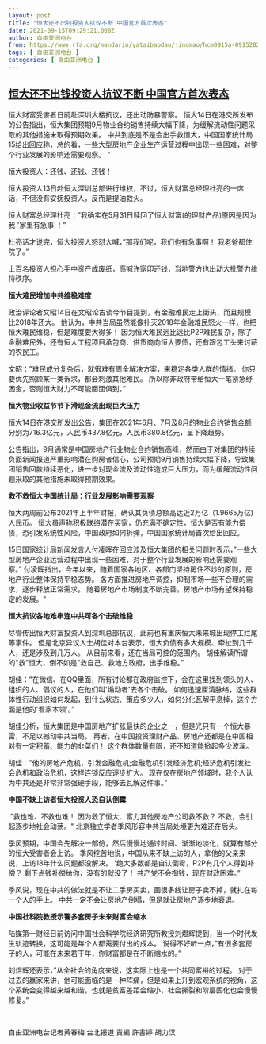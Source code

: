 ```yaml
---
layout: post
title: "恒大还不出钱投资人抗议不断 中国官方首次表态"
date: 2021-09-15T09:29:21.000Z
author: 自由亚洲电台
from: https://www.rfa.org/mandarin/yataibaodao/jingmao/hcm0915a-09152021052855.html
tags: [ 自由亚洲电台 ]
categories: [ 自由亚洲电台 ]
---
```

<!--1631698161000-->
[恒大还不出钱投资人抗议不断 中国官方首次表态](https://www.rfa.org/mandarin/yataibaodao/jingmao/hcm0915a-09152021052855.html)
------

<div>
<p>恒大财富受害者日前赴深圳大楼抗议，还出动防暴警察。 恒大14日在港交所发布的公告指出，恒大集团预期9月物业合约销售持续大幅下降，为缓解流动性问题采取的其他措施未取得预期效果。 中共到底是不是会出手救恒大，中国国家统计局15给出回应称，总的看，一些大型房地产企业生产运营过程中出现一些困难，对整个行业发展的影响还需要观察。 ”</p><p>恒大投资人：还钱、还钱、还钱！</p><p>恒大投资人13日赴恒大深圳总部进行维权，不过，恒大财富总经理杜亮的一席话，不但没有安抚投资人，反而是提油救火。</p><p>恒大财富总经理杜亮：”我确实在5月31日赎回了恒大财富(的理财产品)原因是因为我 '家里有急事'！”</p><p>杜亮话才说完，恒大投资人怒怼大喊，”那我们呢，我们也有急事啊！ 我老爸都住院了。”</p><p>上百名投资人担心手中资产成废纸，高喊许家印还钱，当地警方也出动大批警力维持秩序。</p><p><strong>恒大难民增加中共维稳难度</strong></p><p>政治评论者文昭14日在文昭论古谈今节目提到，有金融难民走上街头，而且规模比2018年还大。 他认为，中共当局虽然能像扑灭2018年金融难民怒火一样，也把恒大难民维稳，但是难度要大得多！ 因为恒大难民远比远比P2P难民复杂，除了金融难民外，还有恒大工程项目承包商、供货商向恒大要债，还有跟包工头来讨薪的农民工。</p><p>文昭：”难民成分复杂后，就很难有周全解决方案，来稳定各类人群的情绪。 你只要优先照顾某一类诉求，都会刺激其他难民。 所以除非政府带给恒大一笔紧急纾困金，否则恒大财力不可能面面俱到。”</p><p><strong>恒大物业收益节节下滑现金流出现巨大压力</strong></p><p>恒大14日在港交所发出公告，集团在2021年6月、7月及8月的物业合约销售金额分别为716.3亿元，人民币437.8亿元，人民币380.8亿元，呈下降趋势。</p><p>公告指出，9月通常是中国房地产行业物业合约销售高峰，然而由于对集团的持续负面新闻报道严重影响潜在购房者信心，公司预期9月销售持续大幅下降，导致集团销售回款持续恶化，进一步对现金流及流动性造成巨大压力，而为缓解流动性问题采取的其他措施未取得预期效果。</p><p><strong>救不救恒大中国统计局：行业发展影响需要观察</strong></p><p>恒大两周前公布2021年上半年财报，确认其负债总额高达近2万亿（1.9665万亿)人民币。 恒大虽声称积极联络潜在买家，仍充满不确定性，恒大是否有能力偿债，恐引发系统性风险，中国政府如何拆弹，中国国家统计局首次给出回应。</p><p>15日国家统计局新闻发言人付凌晖在回应涉及恒大集团的相关问题时表示，”一些大型房地产企业运营过程中出现一些困难，对于整个行业发展的影响还需要观察。” 付凌晖指出，今年以来，随着国家各地区、各部门坚持房住不炒的原则，房地产行业整体保持平稳态势。 各方面推进房地产调控，抑制市场一些不合理的需求，逐步释放正常需求。 随着房地产市场制度不断完善，房地产市场有望保持稳定的发展。"</p><p><strong>恒大抗议各地难串连中共可各个击破维稳</strong></p><p>尽管传出恒大财富投资人到深圳总部抗议，此前也有重庆恒大未来城出现停工烂尾等事件。 但是北京异议人士胡佳对本台表示，恒大负债有多大规模、牵扯到几千人，还是涉及到几万人。 从目前来看，还在当局可控的范围内。 胡佳解读所谓的"救"恒大，倒不如是”救自己、救地方政府，出手维稳。” </p><p>胡佳：”在微信、在QQ里面，所有讨论都在政府监控下，会在这里找到领头的人、组织的人、倡议的人，在他们叫'煽动者'去各个击破。 如何迅速厘清脉络，这些群体性行动组织如何发起，到什么状态、策应多少人，如何分化瓦解平息掉，这个方面是他的'看家本领'。”</p><p>胡佳分析，恒大集团是中国房地产扩张最快的企业之一，但是光只有一个恒大暴雷，不足以撼动中共当局。 再者，在中国投资理财产品、房地产还都是在中国相对有一定积蓄、能力的韭菜们！ 这个群体数量有限，还不知道能掀起多少波澜。</p><p>胡佳：”他的房地产危机，引发金融危机;金融危机引发经济危机;经济危机引发社会危机和政治危机，这样连锁反应逐步扩大。 现在仅在房地产领域时，我个人认为中共还是非常非常强硬手段，能够去瓦解这件事。”</p><p><strong>中国不缺上访者恒大投资人恐自认倒霉</strong></p><p> ”救也难、不救也难！ 因为救了恒大、富力其他房地产公司救不救？ 不救，会引起逐步地社会动荡。" 北京独立学者季风形容中共当局处境更为难还在后头。</p><p>季风预期，中国会先解决一部份，然后慢慢地通过时间、渐渐地淡化，就算有部分的恒大受害者会上访。 季风挖苦地说，中国从来不缺上访的人，拿他的父亲来说，上访18年什么问题都没解决。 '绝大多数都是自认倒霉，P2P有几个人得到补偿？ 剩下点钱补偿给你，没有的就没了！ 共产党不会掏钱，现在财政困难。”</p><p>季风说，现在中共的做法就是不让二手房买卖，画很多线让房子卖不掉，就扎在每一个人的手上。 中共一定不会让房地产倒塌，但是就让房地产逐步地衰退。</p><p><strong>中国社科院教授示警多套房子未来财富会缩水</strong></p><p>陆媒第一财经日前访问中国社会科学院经济研究所教授刘煜辉提到，当一个时代发生轨迹转换，这可能是每个人都需要付出的成本。 说得不好听一点，”有很多套房子的人，可能在未来若干年，你财富都是在不断缩水的。”</p><p>刘煜辉还表示，”从全社会的角度来说，这实际上也是一个共同富裕的过程。 对于过去的赢家来讲，他可能面临的是一种阵痛，但是如果上升到宏观系统的视角，这个系统会变得越来越和谐，也就是贫富差距会缩小，社会撕裂和阶层固化也会慢慢修复。”</p><p> </p><p>自由亚洲电台记者黄春梅 台北报道 責編 許書婷 胡力汉</p><p> </p>
</div>

